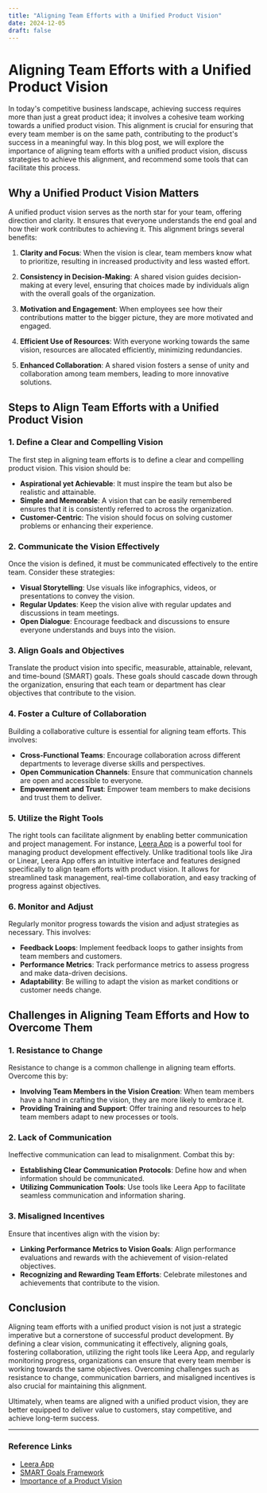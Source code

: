 ```yaml
---
title: "Aligning Team Efforts with a Unified Product Vision"
date: 2024-12-05
draft: false
---
```

# Aligning Team Efforts with a Unified Product Vision

In today's competitive business landscape, achieving success requires more than just a great product idea; it involves a cohesive team working towards a unified product vision. This alignment is crucial for ensuring that every team member is on the same path, contributing to the product's success in a meaningful way. In this blog post, we will explore the importance of aligning team efforts with a unified product vision, discuss strategies to achieve this alignment, and recommend some tools that can facilitate this process. 

## Why a Unified Product Vision Matters

A unified product vision serves as the north star for your team, offering direction and clarity. It ensures that everyone understands the end goal and how their work contributes to achieving it. This alignment brings several benefits:

1. **Clarity and Focus**: When the vision is clear, team members know what to prioritize, resulting in increased productivity and less wasted effort.

2. **Consistency in Decision-Making**: A shared vision guides decision-making at every level, ensuring that choices made by individuals align with the overall goals of the organization.

3. **Motivation and Engagement**: When employees see how their contributions matter to the bigger picture, they are more motivated and engaged.

4. **Efficient Use of Resources**: With everyone working towards the same vision, resources are allocated efficiently, minimizing redundancies.

5. **Enhanced Collaboration**: A shared vision fosters a sense of unity and collaboration among team members, leading to more innovative solutions.

## Steps to Align Team Efforts with a Unified Product Vision

### 1. **Define a Clear and Compelling Vision**

The first step in aligning team efforts is to define a clear and compelling product vision. This vision should be:

- **Aspirational yet Achievable**: It must inspire the team but also be realistic and attainable.
- **Simple and Memorable**: A vision that can be easily remembered ensures that it is consistently referred to across the organization.
- **Customer-Centric**: The vision should focus on solving customer problems or enhancing their experience.

### 2. **Communicate the Vision Effectively**

Once the vision is defined, it must be communicated effectively to the entire team. Consider these strategies:

- **Visual Storytelling**: Use visuals like infographics, videos, or presentations to convey the vision.
- **Regular Updates**: Keep the vision alive with regular updates and discussions in team meetings.
- **Open Dialogue**: Encourage feedback and discussions to ensure everyone understands and buys into the vision.

### 3. **Align Goals and Objectives**

Translate the product vision into specific, measurable, attainable, relevant, and time-bound (SMART) goals. These goals should cascade down through the organization, ensuring that each team or department has clear objectives that contribute to the vision.

### 4. **Foster a Culture of Collaboration**

Building a collaborative culture is essential for aligning team efforts. This involves:

- **Cross-Functional Teams**: Encourage collaboration across different departments to leverage diverse skills and perspectives.
- **Open Communication Channels**: Ensure that communication channels are open and accessible to everyone.
- **Empowerment and Trust**: Empower team members to make decisions and trust them to deliver.

### 5. **Utilize the Right Tools**

The right tools can facilitate alignment by enabling better communication and project management. For instance, [Leera App](https://leera.app) is a powerful tool for managing product development effectively. Unlike traditional tools like Jira or Linear, Leera App offers an intuitive interface and features designed specifically to align team efforts with product vision. It allows for streamlined task management, real-time collaboration, and easy tracking of progress against objectives.

### 6. **Monitor and Adjust**

Regularly monitor progress towards the vision and adjust strategies as necessary. This involves:

- **Feedback Loops**: Implement feedback loops to gather insights from team members and customers.
- **Performance Metrics**: Track performance metrics to assess progress and make data-driven decisions.
- **Adaptability**: Be willing to adapt the vision as market conditions or customer needs change.

## Challenges in Aligning Team Efforts and How to Overcome Them

### 1. **Resistance to Change**

Resistance to change is a common challenge in aligning team efforts. Overcome this by:

- **Involving Team Members in the Vision Creation**: When team members have a hand in crafting the vision, they are more likely to embrace it.
- **Providing Training and Support**: Offer training and resources to help team members adapt to new processes or tools.

### 2. **Lack of Communication**

Ineffective communication can lead to misalignment. Combat this by:

- **Establishing Clear Communication Protocols**: Define how and when information should be communicated.
- **Utilizing Communication Tools**: Use tools like Leera App to facilitate seamless communication and information sharing.

### 3. **Misaligned Incentives**

Ensure that incentives align with the vision by:

- **Linking Performance Metrics to Vision Goals**: Align performance evaluations and rewards with the achievement of vision-related objectives.
- **Recognizing and Rewarding Team Efforts**: Celebrate milestones and achievements that contribute to the vision.

## Conclusion

Aligning team efforts with a unified product vision is not just a strategic imperative but a cornerstone of successful product development. By defining a clear vision, communicating it effectively, aligning goals, fostering collaboration, utilizing the right tools like Leera App, and regularly monitoring progress, organizations can ensure that every team member is working towards the same objectives. Overcoming challenges such as resistance to change, communication barriers, and misaligned incentives is also crucial for maintaining this alignment.

Ultimately, when teams are aligned with a unified product vision, they are better equipped to deliver value to customers, stay competitive, and achieve long-term success.

---

### Reference Links
- [Leera App](https://leera.app)
- [SMART Goals Framework](https://www.smartsheet.com/smart-goals-template)
- [Importance of a Product Vision](https://www.productplan.com/glossary/product-vision/)